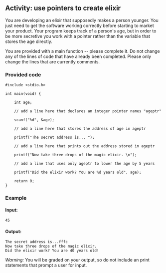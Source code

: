 ## Activity: use pointers to create elixir

You are developing an elixir that supposedly makes a person younger. You just need to get the software working correctly before starting to market your product. Your program keeps track of a person's age, but in order to be more secretive you work with a pointer rather than the variable that stores the age directly. 

You are provided with a main function -- please complete it. Do not change any of the lines of code that have already been completed. Please only change the lines that are currently comments.

### Provided code

    #include <stdio.h>
    
    int main(void) {
      
        int age;
      
        // add a line here that declares an integer pointer names "ageptr"
      
        scanf("%d", &age);
      
        // add a line here that stores the address of age in ageptr
      
        printf("The secret address is... ");
      
        // add a line here that prints out the address stored in ageptr
      
        printf("Now take three drops of the magic elixir. \n");
      
        // add a line that uses only ageptr to lower the age by 5 years
      
        printf("Did the elixir work? You are %d years old", age);
        
        return 0;
    }

### Example

#### Input:

    45

#### Output:

    The secret address is...fffc
    Now take three drops of the magic elixir.
    Did the elixir work? You are 40 years old!

*Warning:* You will be graded on your output, so do not include an print statements that prompt a user for input.
